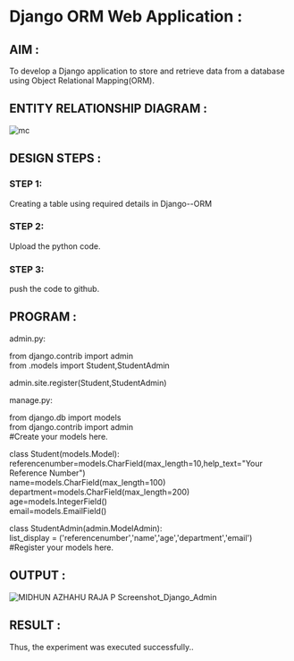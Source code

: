 # Django ORM Web Application : 

## AIM :

To develop a Django application to store and retrieve data from a database using Object Relational Mapping(ORM).

## ENTITY RELATIONSHIP DIAGRAM :

![mc](https://user-images.githubusercontent.com/118054670/212126522-d6b0e377-2b01-46a8-960b-58d81c9e58b3.png)


## DESIGN STEPS :

### STEP 1:

Creating a table using required details in Django--ORM

### STEP 2:

Upload the python code.


### STEP 3:

push the code to github.

## PROGRAM :


admin.py:  

from django.contrib import admin  
from .models import Student,StudentAdmin  


admin.site.register(Student,StudentAdmin)  

manage.py:  

from django.db import models  
from django.contrib import admin  
#Create your models here.  

class Student(models.Model):  
    referencenumber=models.CharField(max_length=10,help_text="Your Reference Number")  
    name=models.CharField(max_length=100)  
    department=models.CharField(max_length=200)  
    age=models.IntegerField()  
    email=models.EmailField()  

class StudentAdmin(admin.ModelAdmin):  
    list_display = ('referencenumber','name','age','department','email')  
#Register your models here.  


## OUTPUT :

![MIDHUN AZHAHU RAJA P Screenshot_Django_Admin](https://user-images.githubusercontent.com/118054670/212101737-685ab9b6-049d-4227-9735-2123494d4bae.png)



## RESULT :

Thus, the experiment was executed successfully..


